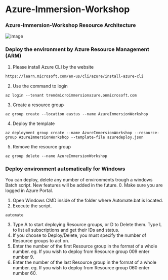 # Azure-Immersion-Workshop

### Azure-Immersion-Workshop Resource Architecture

![image](https://github.com/trendmicro/Azure-Immersion-Day/blob/main/readme/Azure-Immersion-Workshop%20Resource%20Architecture.png)

### Deploy the environment by Azure Resource Management (ARM)
1. Please install Azure CLI by the website
```html
https://learn.microsoft.com/en-us/cli/azure/install-azure-cli
```
2. Use the command to login
```commandline
az login --tenant trendmicroimmersionazure.onmicrosoft.com
```
3. Create a resource group
```commandline
az group create --location eastus --name AzureImmersionWorkshop
```
4. Deploy the template
```commandline
az deployment group create --name AzureImmersionWorkshop --resource-group AzureImmersionWorkshop --template-file azuredeploy.json
```
5. Remove the resource group
```commandline
az group delete --name AzureImmersionWorkshop
```
### Deploy environment automatically for Windows
You can deploy, delete any number of environments trough a windows Batch script. New features will be added in the future.
0. Make sure you are logged in Azure Portal.
1. Open Windows CMD inside of the folder where Automate.bat is located.
2. Execute the script.
```commandline
automate
```
3. Type A to start deploying Resource groups, or D to Delete them. Type L to list all subscriptions and get their IDs and status.
4. If you choose to Deploy/Delete, you must specify the number of Resource groups to act on.
5. Enter the number of the first Resource group in the format of a whole number. eg. If you wish to deploy from Resource group 009 enter number 9.
6. Enter the number of the last Resource group in the format of a whole number. eg. If you wish to deploy from Resource group 060 enter number 60.
